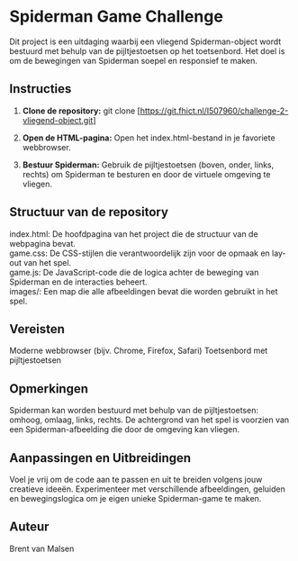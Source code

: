 # Spiderman Game Challenge

Dit project is een uitdaging waarbij een vliegend Spiderman-object wordt bestuurd met behulp van de pijltjestoetsen op het toetsenbord. Het doel is om de bewegingen van Spiderman soepel en responsief te maken.

## Instructies

1. **Clone de repository:**
   git clone [https://git.fhict.nl/I507960/challenge-2-vliegend-object.git]

2. **Open de HTML-pagina:**
Open het index.html-bestand in je favoriete webbrowser.

3. **Bestuur Spiderman:**
Gebruik de pijltjestoetsen (boven, onder, links, rechts) om Spiderman te besturen en door de virtuele omgeving te vliegen.

## Structuur van de repository

index.html: De hoofdpagina van het project die de structuur van de webpagina bevat. <br>
game.css: De CSS-stijlen die verantwoordelijk zijn voor de opmaak en lay-out van het spel. <br>
game.js: De JavaScript-code die de logica achter de beweging van Spiderman en de interacties beheert. <br>
images/: Een map die alle afbeeldingen bevat die worden gebruikt in het spel. <br>

## Vereisten

Moderne webbrowser (bijv. Chrome, Firefox, Safari)
Toetsenbord met pijltjestoetsen

## Opmerkingen

Spiderman kan worden bestuurd met behulp van de pijltjestoetsen: omhoog, omlaag, links, rechts.
De achtergrond van het spel is voorzien van een Spiderman-afbeelding die door de omgeving kan vliegen.

## Aanpassingen en Uitbreidingen

Voel je vrij om de code aan te passen en uit te breiden volgens jouw creatieve ideeën. Experimenteer met verschillende afbeeldingen, geluiden en bewegingslogica om je eigen unieke Spiderman-game te maken.

## Auteur

Brent van Malsen
